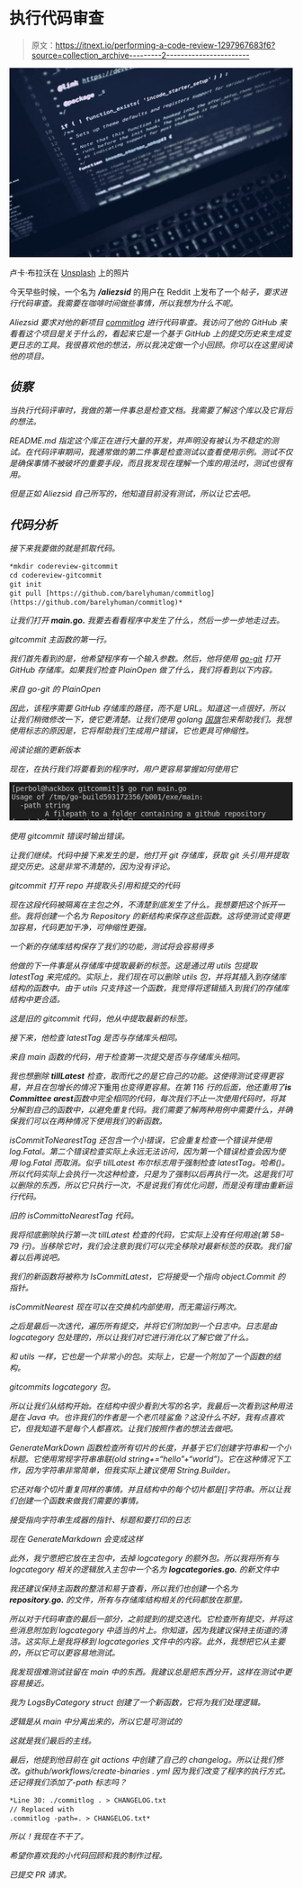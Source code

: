 # 执行代码审查

> 原文：<https://itnext.io/performing-a-code-review-1297967683f6?source=collection_archive---------2----------------------->

![](img/2711b17efa18f51517433f91256d2bc6.png)

卢卡·布拉沃在 [Unsplash](https://unsplash.com/s/photos/code-review?utm_source=unsplash&utm_medium=referral&utm_content=creditCopyText) 上的照片

今天早些时候，一个名为 ***/aliezsid*** 的用户在 Reddit 上发布了一个[](https://www.reddit.com/r/golang/comments/kmziuv/would_like_to_request_a_code_review/?utm_medium=android_app&utm_source=share)*帖子，要求进行代码审查。我需要在咖啡时间做些事情，所以我想为什么不呢。*

*Aliezsid 要求对他的新项目 [commitlog](https://github.com/barelyhuman/commitlog) 进行代码审查。我访问了他的 GitHub 来看看这个项目是关于什么的，看起来它是一个基于 GitHub 上的提交历史来生成变更日志的工具。我很喜欢他的想法，所以我决定做一个小回顾。你可以在这里阅读他的项目。*

## *侦察*

*当执行代码评审时，我做的第一件事总是检查文档。我需要了解这个库以及它背后的想法。*

*README.md 指定这个库正在进行大量的开发，并声明没有被认为不稳定的测试。在代码评审期间，我通常做的第二件事是检查测试以查看使用示例。测试不仅是确保事情不被破坏的重要手段，而且我发现在理解一个库的用法时，测试也很有用。*

*但是正如 Aliezsid 自己所写的，他知道目前没有测试，所以让它去吧。*

## ***代码分析***

*接下来我要做的就是抓取代码。*

```
*mkdir codereview-gitcommit
cd codereview-gitcommit
git init
git pull [https://github.com/barelyhuman/commitlog](https://github.com/barelyhuman/commitlog)*
```

*让我们打开 **main.go.** 我要去看看程序中发生了什么，然后一步一步地走过去。*

*gitcommit 主函数的第一行。*

*我们首先看到的是，他希望程序有一个输入参数。然后，他将使用 [go-git](https://github.com/go-git/go-git) 打开 GitHub 存储库。如果我们检查 PlainOpen 做了什么，我们将看到以下内容。*

*来自 go-git 的 PlainOpen*

*因此，该程序需要 GitHub 存储库的路径，而不是 URL。知道这一点很好，所以让我们稍微修改一下，使它更清楚。让我们使用 golang [国旗](https://golang.org/pkg/flag/)包来帮助我们。我想使用标志的原因是，它将帮助我们生成用户错误，它也更具可伸缩性。*

*阅读论据的更新版本*

*现在，在执行我们将要看到的程序时，用户更容易掌握如何使用它*

*![](img/eddf67329b6d09f7bef2facbdfb01c58.png)*

*使用 gitcommit 错误时输出错误。*

*让我们继续。代码中接下来发生的是，他打开 git 存储库，获取 git 头引用并提取提交历史。这是非常不清楚的，因为没有评论。*

*gitcommit 打开 repo 并提取头引用和提交的代码*

*现在这段代码被隔离在主包之外，不清楚到底发生了什么。我想要把这个拆开一些。我将创建一个名为 Repository 的新结构来保存这些函数。这将使测试变得更加容易，代码更加干净，可伸缩性更强。*

*一个新的存储库结构保存了我们的功能，测试将会容易得多*

*他做的下一件事是从存储库中提取最新的标签。这是通过用 utils 包提取 latestTag 来完成的。实际上，我们现在可以删除 utils 包，并将其插入到存储库结构的函数中。由于 utils 只支持这一个函数，我觉得将逻辑插入到我们的存储库结构中更合适。*

*这是旧的 gitcommit 代码，他从中提取最新的标签。*

*接下来，他检查 latestTag 是否与存储库头相同。*

*来自 main 函数的代码，用于检查第一次提交是否与存储库头相同。*

*我也想删除 **tillLatest** 检查，取而代之的是它自己的功能。这使得测试变得更容易，并且在包增长的情况下*重用*也变得更容易。在第 116 行的后面，他还重用了**is Committee arest**函数中完全相同的代码，每次我们不止一次使用代码时，*将其分解到自己的函数中，以避免重复代码*。我们需要了解两种用例中需要什么，并确保我们可以在两种情况下使用我们的新函数。*

*isCommitToNearestTag 还包含一个小错误，它会重复检查一个错误并使用 log.Fatal。第二个错误检查实际上永远无法访问，因为第一个错误检查会因为使用 log.Fatal 而取消。似乎 tillLatest 布尔标志用于强制检查 latestTag。哈希()。所以代码实际上会执行一次这种检查，只是为了强制以后再执行一次。这是我们可以删除的东西，所以它只执行一次，不是说我们有优化问题，而是没有理由重新运行代码。*

*旧的 isCommittoNearestTag 代码。*

*我将彻底删除执行第一次 tillLatest 检查的代码，它实际上没有任何用途(第 58–79 行)。当移除它时，我们会注意到我们可以完全移除对最新标签的获取。我们留着以后再说吧。*

*我们的新函数将被称为 IsCommitLatest，它将接受一个指向 object.Commit 的指针。*

*isCommitNearest 现在可以在交换机内部使用，而无需运行两次。*

*之后是最后一次迭代，遍历所有提交，并将它们附加到一个日志中。日志是由 logcategory 包处理的，所以让我们对它进行消化以了解它做了什么。*

*和 utils 一样，它也是一个非常小的包。实际上，它是一个附加了一个函数的结构。*

*gitcommits logcategory 包。*

*所以让我们从结构开始。在结构中很少看到大写的名字，我最后一次看到这种用法是在 Java 中。也许我们的作者是一个老爪哇鲨鱼？这没什么不好，我有点喜欢它，但我知道不是每个人都喜欢。让我们按照作者的想法去做吧。*

*GenerateMarkDown 函数检查所有切片的长度，并基于它们创建字符串和一个小标题。它使用常规字符串串联(old string+=“hello”+“world”)。它在这种情况下工作，因为字符串非常简单，但我实际上建议使用 String.Builder。*

*它还对每个切片重复同样的事情。并且结构中的每个切片都是[]字符串。所以让我们创建一个函数来做我们需要的事情。*

*接受指向字符串生成器的指针、标题和要打印的日志*

*现在 GenerateMarkdown 会变成这样*

*此外，我宁愿把它放在主包中，去掉 logcategory 的额外包。所以我将所有与 logcategory 相关的逻辑放入主包中一个名为 **logcategories.go.** 的新文件中*

*我还建议保持主函数的整洁和易于查看，所以我们也创建一个名为 **repository.go.** 的文件，所有与存储库结构相关的代码都放在那里。*

*所以对于代码审查的最后一部分，之前提到的提交迭代。它检查所有提交，并将这些消息附加到 logcategory 中适当的片上。你知道，因为我建议保持主街道的清洁。这实际上是我将移到 logcategories 文件中的内容。此外，我想把它从主要的，所以它可以更容易地测试。*

*我发现很难测试驻留在 main 中的东西。我建议总是把东西分开，这样在测试中更容易接近。*

*我为 LogsByCategory struct 创建了一个新函数，它将为我们处理逻辑。*

*逻辑是从 main 中分离出来的，所以它是可测试的*

*这就是我们最后的主线。*

*最后，他提到他目前在 git actions 中创建了自己的 changelog。所以让我们修改。github/workflows/create-binaries . yml 因为我们改变了程序的执行方式。还记得我们添加了-path 标志吗？*

```
*Line 30: ./commitlog . > CHANGELOG.txt
// Replaced with
.commitlog -path=. > CHANGELOG.txt*
```

*所以！我现在不干了。*

*希望你喜欢我的小代码回顾和我的制作过程。*

*已提交 PR 请求。*
